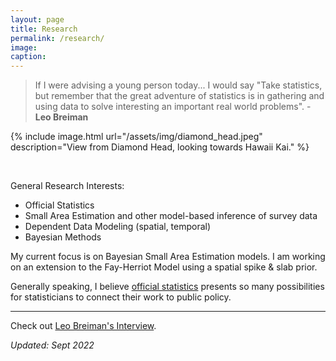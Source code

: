 ```yaml
---
layout: page
title: Research
permalink: /research/
image:
caption:
---
```



> If I were advising a young person today... I would say "Take statistics, but remember that the great adventure of statistics is in gathering and using data to solve interesting an important real world problems".  - **Leo Breiman**

{% include image.html url="/assets/img/diamond_head.jpeg" description="View from Diamond Head, looking towards Hawaii Kai." %}

<br />

General Research Interests:

* Official Statistics
* Small Area Estimation and other model-based inference of survey data
* Dependent Data Modeling (spatial, temporal)
* Bayesian Methods

My current focus is on Bayesian Small Area Estimation models. I am working on an extension to the Fay-Herriot Model using a spatial spike & slab prior.

Generally speaking, I believe [official statistics](https://en.wikipedia.org/wiki/Official_statistics) presents so many possibilities for statisticians to connect their work to public policy.


***

Check out [Leo Breiman's Interview](https://projecteuclid.org/download/pdf_1/euclid.ss/1009213290).

*Updated: Sept 2022*

